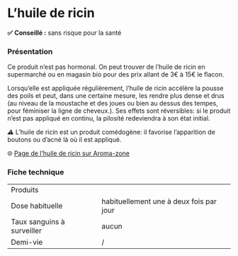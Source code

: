 # L’huile de ricin

**✅** **Conseillé :** sans risque pour la santé

### **Présentation**

Ce produit n’est pas hormonal. On peut trouver de l’huile de ricin en supermarché ou en magasin bio pour des prix allant de 3€ à 15€ le flacon.

Lorsqu’elle est appliquée régulièrement, l’huile de ricin accélère la pousse des poils et peut, dans une certaine mesure, les rendre plus dense et drus (au niveau de la moustache et des joues ou bien au dessus des tempes, pour féminiser la ligne de cheveux.). Ses effets sont réversibles: si le produit n’est pas appliqué en continu, la pilosité redeviendra à son état initial.

**_⚠️_** L’huile de ricin est un produit comédogène: il favorise l’apparition de boutons ou d’acné là où il est appliqué.

🌐 [Page de l’huile de ricin sur Aroma-zone](https://www.aroma-zone.com/info/fiche-technique/huile-vegetale-ricin-bio-aroma-zone?page=library)

### **Fiche technique**

|   |   |
|---|---|
|Produits||
|Dose habituelle|habituellement une à deux fois par jour|
|Taux sanguins à surveiller|aucun|
|Demi-vie|/|